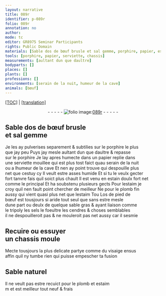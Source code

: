 ```yaml
---
layout: narrative
title: 089r
identifier: p-089r
folio: 089r
annotation: no
author:
mode: tc
editor: GR8975 Seminar Participants
rights: Public Domain
materials: [Sable dos de bœuf brusle et sal gemme, porphire, papier, estain doulx, estaim, plomb fin, os de pied de bœuf, sable gras, tripoly, sels, foeultre, cendres, Sable naturel, plomb]
tools: [porphire, papier, serviette, chassis]
measurements: [aultant dun que daultre]
bodyparts: []
places: []
plants: []
professions: []
environments: [serain de la nuit, humeur de la cave]
animals: [bœuf]
---
```


<p><a href="{{ site.baseurl }}/diplomatic/">[TOC]</a> | <a href="{{ site.baseurl }}/texts/p-089r_tl/" target="_blank">[translation]</a></p><div class="folio" align="center">- - - - - <a href="http://gallica.bnf.fr/ark:/12148/btv1b10500001g/f183.image" target="_blank"><img src="https://cu-mkp.github.io/2017-workshop-edition/assets/photo-icon.png" alt="folio image: " style="display:inline-block; margin-bottom:-3px;"/>089r</a> - - - - - </div>  
  

## <span class="m">Sable dos de <span class="al">bœuf</span> brusle<br/> et sal gemme</span>

 
Je les ay pulverises separem<span class="exp">ent</span> & subtilies sur le <span class="tl"><span class="m">porphire</span></span> le plus<br/> que jay peu Puys jay mesle <span class="ms">aultant dun que daultre</span> & repasse<br/> sur le <span class="tl"><span class="m">porphire</span></span> Je lay apres humecte dans un <span class="tl"><span class="m">papier</span></span> replie dans<br/> une <span class="tl">serviette</span> mouillee qui est plus tost faict quau <span class="tmp"><span class="env">serain de la nuit</span></span><br/> ou a l<span class="env">humeur de la cave</span> Et nen ay point trouve qui despouille plus<br/> net que cestuy cy Il veult estre asses humide Et si tu le veulx gecter<br/> fort tanvre fais quil soict plus chault Il est venu en <span class="m">estain doulx</span> fort net<br/> co<span class="exp">mm</span>e le principal Et ha soubstenu plusieurs gects Pour l<span class="m">estaim</span> je<br/> croy quil nen fault point chercher de meilleur Ne pour le <span class="m">plomb fin</span><br/> aussy qui vient quasi plus net que l<span class="m">estaim</span> <span class="del">Tou</span> L<span class="m">os de pied de<br/> <span class="al">bœuf</span></span> est tousjours si aride tout seul que sans estre mesle<br/> dune part ou deulx de quelque <span class="m">sable gras</span> & ayant liaison co<span class="exp">mm</span>e<br/> le <span class="m">tripoly</span> les <span class="m">sels</span> le <span class="m">foeultre</span> les <span class="m">cendres</span> & choses semblables<br/> il ne despouilleroit pas & ne mouleroit pas net aussy car il sesmie
 
 
  

## Recuire ou essuyer<br/> un <span class="tl">chassis</span> moule

 
Mecte tousjours la plus delicate partye co<span class="exp">mm</span>e du visaige ensus<br/> affin quil ny tumbe rien qui puisse empescher ta fusion
 
 
  

## <span class="m">Sable naturel</span>

 
Il ne veult pas estre recuict pour le <span class="m">plomb</span> et <span class="m">estaim</span><br/> <span class="del">m</span> et est meilleur tout neuf & frais
 
